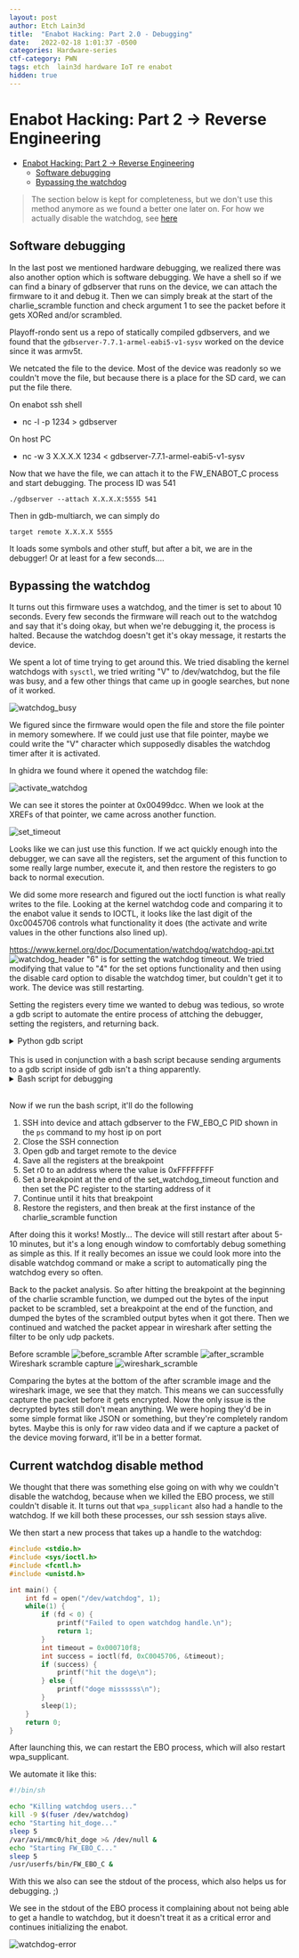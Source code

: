 ```yaml
---
layout: post
author: Etch Lain3d
title:  "Enabot Hacking: Part 2.0 - Debugging"
date:   2022-02-18 1:01:37 -0500
categories: Hardware-series
ctf-category: PWN
tags: etch  lain3d hardware IoT re enabot
hidden: true
---
```

# Enabot Hacking: Part 2 -> Reverse Engineering
- [Enabot Hacking: Part 2 -> Reverse Engineering](#enabot-hacking-part-2---reverse-engineering)
  - [Software debugging](#software-debugging)
  - [Bypassing the watchdog](#bypassing-the-watchdog)

> The section below is kept for completeness, but we don't use this method anymore as we found a better one later on. For how we actually disable the watchdog, see [here](#current-watchdog-disable-method)

## Software debugging

In the last post we mentioned hardware debugging, we realized there was also another option which is software debugging. We have a shell so if we can find a binary of gdbserver that runs on the device, we can attach the firmware to it and debug it. Then we can simply break at the start of the charlie_scramble function and check argument 1 to see the packet before it gets XORed and/or scrambled.

Playoff-rondo sent us a repo of statically compiled gdbservers, and we found that the ```gdbserver-7.7.1-armel-eabi5-v1-sysv``` worked on the device since it was armv5t.

We netcated the file to the device. Most of the device was readonly so we couldn't move the file, but because there is a place for the SD card, we can put the file there.

On enabot ssh shell
 * nc -l -p 1234 > gdbserver

On host PC
 * nc -w 3 X.X.X.X 1234 < gdbserver-7.7.1-armel-eabi5-v1-sysv

Now that we have the file, we can attach it to the FW_ENABOT_C process and start debugging. The process ID was 541

```
./gdbserver --attach X.X.X.X:5555 541
```

Then in gdb-multiarch, we can simply do 

```
target remote X.X.X.X 5555
```

It loads some symbols and other stuff, but after a bit, we are in the debugger! Or at least for a few seconds....

## Bypassing the watchdog

It turns out this firmware uses a watchdog, and the timer is set to about 10 seconds. Every few seconds the firmware will reach out to the watchdog and say that it's doing okay, but when we're debugging it, the process is halted. Because the watchdog doesn't get it's okay message, it restarts the device.

We spent a lot of time trying to get around this. We tried disabling the kernel watchdogs with ```sysctl```, we tried writing "V" to /dev/watchdog, but the file was busy, and a few other things that came up in google searches, but none of it worked.

![watchdog_busy](/assets/enabot_part2/watchdog_problem.png)

We figured since the firmware would open the file and store the file pointer in memory somewhere. If we could just use that file pointer, maybe we could write the "V" character which supposedly disables the watchdog timer after it is activated.


In ghidra we found where it opened the watchdog file:

![activate_watchdog](/assets/enabot_part2/actiavate_watchdog.png)

We can see it stores the pointer at 0x00499dcc. When we look at the XREFs of that pointer, we came across another function.

![set_timeout](/assets/enabot_part2/set_timeout.png)

Looks like we can just use this function. If we act quickly enough into the debugger, we can save all the registers, set the argument of this function to some really large number, execute it, and then restore the registers to go back to normal execution.

We did some more research and figured out the ioctl function is what really writes to the file. Looking at the kernel watchdog code and comparing it to the enabot value it sends to IOCTL, it looks like the last digit of the 0xc0045706 controls what functionality it does (the activate and write values in the other functions also lined up).

https://www.kernel.org/doc/Documentation/watchdog/watchdog-api.txt
![watchdog_header](/assets/enabot_part2/watchdog_header.png)
 "6" is for setting the watchdog timeout. We tried modifying that value to "4" for the set options functionality and then using the disable card option to disable the watchdog timer, but couldn't get it to work. The device was still restarting.

Setting the registers every time we wanted to debug was tedious, so wrote a gdb script to automate the entire process of attching the debugger, setting the registers, and returning back.

<details>
<summary>Python gdb script</summary>
<pre>
```python
import os
import signal
import time
import paramiko
import gdb
import argparse
import sys

SET_WATCHDOG_TIMEOUT_START=0x000f3e6c
SET_WATCHDOG_TIMEOUT_END=0x000f3e94
WATCHDOG_VALUE_POINTER=0x000710f8 #Set to 0xFFFFFFFF

def attach_gdb_server(remote_ip, host_ip, ssh_pass):
    ssh = paramiko.SSHClient()
    ssh.set_missing_host_key_policy(paramiko.AutoAddPolicy())
    print("Waiting for target's SSH to go up")
    ssh.connect(hostname=remote_ip, port=22, username='root', password=ssh_pass)
    print("Connected to target over ssh")
    stdin, stdout, stderr = ssh.exec_command('ps')
    lines = stdout.readlines()
    for line in lines:
        if "FW_EBO_C" in line:
            pid = line.split()[0]
            print(f'Found FW_EBO_C pid: {pid}')
    print(f"Attaching FW_EBO_C({pid}) to gdbserver")
    ssh.exec_command(f"/var/avi/mmc0/DICM/gdbserver --attach {host_ip}:5555 {pid}")
    ssh.exec_command('sysctl -w "kernel.watchdog=0"')
    ssh.exec_command('sysctl -w "kernel.nmi_watchdog=0"')
    ssh.exec_command('sysctl -w "kernel.soft_watchdog=0"')
    line = stderr.readline()
    if "Address already in use" in line:
        print("GDB already set on device")
    ssh.close()
    print("Debugger attached")
    return 

def bypass_watchdog(remote_ip):
    print("Connecting to remote target")
    value = gdb.execute(f"target remote {remote_ip}:5555")
    registers = dict.fromkeys(["r0", "r1", "r2", "r3", "r4", "r5", "r6", "r7", "r8", "r9", "r10", "r11", "r12", "sp", "lr", "pc"], None)
    print(registers)
    print("Continuing execution")
    for register in registers:
        value = gdb.parse_and_eval(f"${register}")
        registers[register] = value
        print(f'Saved register {register} with value {value}')
    
    # TESTING DISABLE ################
    # Can't get this to work. Maybe they didn't include it?
    # print("Disabling the watchdog timer")
    # gdb.execute(f'set $pc = {SET_WATCHDOG_TIMEOUT_START}')
    # gdb.execute('set $r0 = 0x1')
    # gdb.execute('set $r1 = 0x80045704')
    # gdb.execute('set $r2 = 0x00347914')
    # gdb.execute('break *0x000f3e8e')

    # THIS WORKS #################
    print('Calling "watchdog_set_timeout(0xFFFFFFFF)"')
    gdb.execute(f'set $r0 = {WATCHDOG_VALUE_POINTER}')
    gdb.execute(f'set $pc = {SET_WATCHDOG_TIMEOUT_START}')
    gdb.execute(f'break *{SET_WATCHDOG_TIMEOUT_END}')
    ################
    gdb.execute('c')
    print("Restoring context")
    for register in registers:
        gdb.execute(f'set ${register} = {registers[register]}')
        print(f"Restoring register {register} with value {hex(registers[register])}")
    print("Breaking at charlie_scramble()")
    gdb.execute("break *0x00149b0c")
    gdb.execute("c")

def main():
    remote_ip = arg0
    host_ip = arg1
    ssh_pass = arg2

    attach_gdb_server(remote_ip, host_ip, ssh_pass)
    bypass_watchdog(remote_ip)

if __name__ == '__main__':
    main()
</pre>

</details>
<br>
This is used in conjunction with a bash script because sending arguments to a gdb script inside of gdb isn't a thing apparently.

<details>
<summary>Bash script for debugging</summary>

<pre>
#!/usr/bin/env bash
doc="
./debug.sh gdb_debug_script.py 'target_ip' 'host_ip' 'ssh_password'
"

py="$1"
shift
cli=''
temp=''
i=0
for arg in "$@"; do
  temp="$arg"
  cli="$cli -ex 'py arg$i = \"$temp\"'"
  echo $cli
  echo $i
  i=$(($i+1))
done
echo "Calling gdb"
echo "gdb $cli -x '$py FW_EBO_C'"
eval gdb-multiarch  $cli -x "$py " "FW_EBO_C"

</pre>

</details>

<br>

Now if we run the bash script, it'll do the following
1. SSH into device and attach gdbserver to the FW_EBO_C PID shown in the ```ps``` command to my host ip on port
2. Close the SSH connection
3. Open gdb and target remote to the device
4. Save all the registers at the breakpoint
5. Set r0 to an address where the value is 0xFFFFFFFF
6. Set a breakpoint at the end of the set_watchdog_timeout function and then set the PC register to the starting address of it
7. Continue until it hits that breakpoint
8. Restore the registers, and then break at the first instance of the charlie_scramble function

After doing this it works! Mostly... The device will still restart after about 5-10 minutes, but it's a long enough window to comfortably debug something as simple as this. If it really becomes an issue we could look more into the disable watchdog command or make a script to automatically ping the watchdog every so often.

Back to the packet analysis. So after hitting the breakpoint at the beginning of the charlie scramble function, we dumped out the bytes of the input packet to be scrambled, set a breakpoint at the end of the function, and dumped the bytes of the scrambled output bytes when it got there. Then we continued and watched the packet appear in wireshark after setting the filter to be only udp packets.

Before scramble
![before_scramble](/assets/enabot_part2/scramble_start.png)
After scramble
![after_scramble](/assets/enabot_part2/scramble_after.png)
Wireshark scramble capture
![wireshark_scramble](/assets/enabot_part2/wireshark_capture_scramble.png)

Comparing the bytes at the bottom of the after scramble image and the wireshark image, we see that they match. This means we can successfully capture the packet before it gets encrypted. Now the only issue is the decrypted bytes still don't mean anything. We were hoping they'd be in some simple format like JSON or something, but they're completely random bytes. Maybe this is only for raw video data and if we capture a packet of the device moving forward, it'll be in a better format.

## Current watchdog disable method

We thought that there was something else going on with why we couldn't disable the watchdog, because when we killed the EBO process, we still couldn't disable it. It turns out that `wpa_supplicant` also had a handle to the watchdog. If we kill both these processes, our ssh session stays alive.

We then start a new process that takes up a handle to the watchdog:

```c
#include <stdio.h>
#include <sys/ioctl.h>
#include <fcntl.h>
#include <unistd.h>

int main() {
    int fd = open("/dev/watchdog", 1);
    while(1) {
        if (fd < 0) {
            printf("Failed to open watchdog handle.\n");
            return 1;
        }
        int timeout = 0x000710f8;
        int success = ioctl(fd, 0xC0045706, &timeout);
        if (success) {
            printf("hit the doge\n");
        } else {
            printf("doge missssss\n");
        }
        sleep(1);
    }
    return 0;
}
```

After launching this, we can restart the EBO process, which will also restart wpa_supplicant.

We automate it like this:

```bash
#!/bin/sh

echo "Killing watchdog users..."
kill -9 $(fuser /dev/watchdog)
echo "Starting hit_doge..."
sleep 5
/var/avi/mmc0/hit_doge >& /dev/null &
echo "Starting FW_EBO_C..."
sleep 5
/usr/userfs/bin/FW_EBO_C &
```

With this we also can see the stdout of the process, which also helps us for debugging. ;) 

We see in the stdout of the EBO process it complaining about not being able to get a handle to watchdog, but it doesn't treat it as a critical error and continues initializing the enabot.

![watchdog-error](/assets/enabot_part2/watchdog_complain.png)
